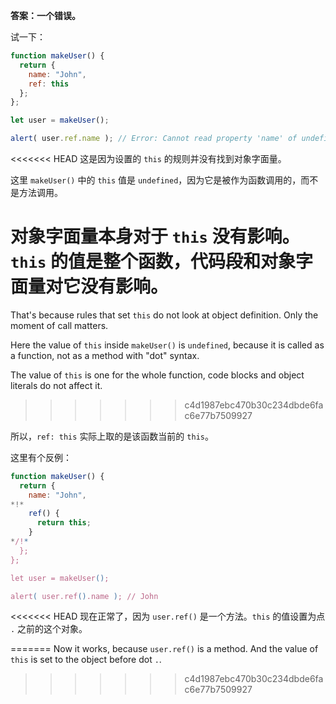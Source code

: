 **答案：一个错误。**

试一下：
```js run
function makeUser() {
  return {
    name: "John",
    ref: this
  };
};

let user = makeUser();

alert( user.ref.name ); // Error: Cannot read property 'name' of undefined
```

<<<<<<< HEAD
这是因为设置的 `this` 的规则并没有找到对象字面量。

这里 `makeUser()` 中的 `this` 值是 `undefined`，因为它是被作为函数调用的，而不是方法调用。

对象字面量本身对于 `this` 没有影响。`this` 的值是整个函数，代码段和对象字面量对它没有影响。
=======
That's because rules that set `this` do not look at object definition. Only the moment of call matters.

Here the value of `this` inside `makeUser()` is `undefined`, because it is called as a function, not as a method with "dot" syntax.

The value of `this` is one for the whole function, code blocks and object literals do not affect it.
>>>>>>> c4d1987ebc470b30c234dbde6fac6e77b7509927

所以，`ref: this` 实际上取的是该函数当前的 `this`。

这里有个反例：

```js run
function makeUser() {
  return {
    name: "John",
*!*
    ref() {
      return this;
    }
*/!*
  };
};

let user = makeUser();

alert( user.ref().name ); // John
```

<<<<<<< HEAD
现在正常了，因为 `user.ref()` 是一个方法。`this` 的值设置为点 `.` 之前的这个对象。


=======
Now it works, because `user.ref()` is a method. And the value of `this` is set to the object before dot `.`.
>>>>>>> c4d1987ebc470b30c234dbde6fac6e77b7509927
